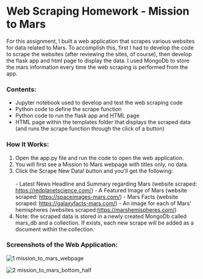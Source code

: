 # Web Scraping Homework - Mission to Mars

For this assignment, I built a web application that scrapes various websites for data related to Mars. To accomplish this, first I had to develop the code to scrape the websites (after reviewing the sites, of course), then develop the flask app and html page to display the data. I used MongoDb to store the mars information every time the web scraping is performed from the app.

### Contents:
 - Jupyter notebook used to develop and test the web scraping code
 - Python code to define the scrape function
 - Python code to run the flask app and HTML page
 - HTML page within the templates folder that displays the scraped data (and runs the scrape function through the click of a button)

### How It Works:

1. Open the app.py file and run the code to open the web application. 
2. You will first see a Mission to Mars webpage with titles only, no data.
3. Click the Scrape New Data! button and you'll get the following:</br></br>
       - Latest News Headline and Summary regarding Mars (website scraped: https://redplanetscience.com/)
       - A Featured Image of Mars (website scraped: https://spaceimages-mars.com/)
       - Mars Facts (website scraped: https://galaxyfacts-mars.com/)
       - An image for each of Mars' hemispheres (websites scraped:https://marshemispheres.com/)
4. Note: the scraped data is stored in a newly created MongoDb called mars_db and a collection. If exists, each new scrape will be added as a document within the collection.
 

### Screenshots of the Web Application:

![1  mission_to_mars_webpage](https://user-images.githubusercontent.com/82002107/134254873-66585a89-5bd7-466c-8db4-45a6e8ce84eb.jpg)


![2  mission_to_mars_bottom_half](https://user-images.githubusercontent.com/82002107/134254891-60d21bb4-1e9b-40a1-bf59-3d2f0ab7cefb.jpg)
